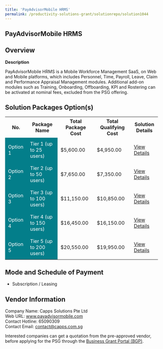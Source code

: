 ```yaml
---
title: 'PayAdvisorMobile HRMS'
permalink: /productivity-solutions-grant/solutionrepo/solution1044
---
```


## PayAdvisorMobile HRMS

## Overview

**Description**

PayAdvisorMobile HRMS is a Mobile Workforce Management SaaS, on Web and Mobile platforms, which includes Personnel, Time, Payroll, Leave, Claim and Performance Appraisal Management modules. Additional add-on modules such as Training, Onboarding, Offboarding, KPI and Rostering can be activated at nominal fees, excluded from the PSG offering.

## Solution Packages Option(s)

<table>
<tr>
<th><b>No.</b></th>
<th><b>Package Name</b></th>
<th><b>Total Package Cost</b></th>
<th><b>Total Qualifying Cost</b></th>
<th><b>Solution Details</b></th>
</tr>
<tr>
<td style='padding: 10px; background-color: #037E8A; color: #FFFFFF;'>Option 1</td>
<td style='padding: 10px; background-color: #037E8A; color: #FFFFFF;'>Tier 1 (up to 25 users)</td>
<td style='padding: 10px;'>$5,600.00</td>
<td style='padding: 10px;'>$4,950.00</td>
<td style='padding: 10px;'><a href='/images/psg/Capps_Solutions_PayAdvisorMobile_Desensitised_Annex_3_Part1.pdf' target='_blank'>View Details</a></td>
</tr>
<tr>
<td style='padding: 10px; background-color: #037E8A; color: #FFFFFF;'>Option 2</td>
<td style='padding: 10px; background-color: #037E8A; color: #FFFFFF;'>Tier 2 (up to 50 users)</td>
<td style='padding: 10px;'>$7,650.00</td>
<td style='padding: 10px;'>$7,350.00</td>
<td style='padding: 10px;'><a href='/images/psg/Capps_Solutions_PayAdvisorMobile_Desensitised_Annex_3_Part2.pdf' target='_blank'>View Details</a></td>
</tr>
<tr>
<td style='padding: 10px; background-color: #037E8A; color: #FFFFFF;'>Option 3</td>
<td style='padding: 10px; background-color: #037E8A; color: #FFFFFF;'>Tier 3 (up to 100 users)</td>
<td style='padding: 10px;'>$11,150.00</td>
<td style='padding: 10px;'>$10,850.00</td>
<td style='padding: 10px;'><a href='/images/psg/Capps_Solutions_PayAdvisorMobile_Desensitised_Annex_3_Part3.pdf' target='_blank'>View Details</a></td>
</tr>
<tr>
<td style='padding: 10px; background-color: #037E8A; color: #FFFFFF;'>Option 4</td>
<td style='padding: 10px; background-color: #037E8A; color: #FFFFFF;'>Tier 4 (up to 150 users)</td>
<td style='padding: 10px;'>$16,450.00</td>
<td style='padding: 10px;'>$16,150.00</td>
<td style='padding: 10px;'><a href='/images/psg/Capps_Solutions_PayAdvisorMobile_Desensitised_Annex_3_Part4.pdf' target='_blank'>View Details</a></td>
</tr>
<tr>
<td style='padding: 10px; background-color: #037E8A; color: #FFFFFF;'>Option 5</td>
<td style='padding: 10px; background-color: #037E8A; color: #FFFFFF;'>Tier 5 (up to 200 users)</td>
<td style='padding: 10px;'>$20,550.00</td>
<td style='padding: 10px;'>$19,950.00</td>
<td style='padding: 10px;'><a href='/images/psg/Capps_Solutions_PayAdvisorMobile_Desensitised_Annex_3_Part5.pdf' target='_blank'>View Details</a></td>
</tr>
</table>

## Mode and Schedule of Payment

 - Subscription / Leasing

## Vendor Information

 Company Name: Capps Solutions Pte Ltd <br>Web URL: www.payadvisormobile.com <br>Contact Hotline: 65090309 <br>Contact Email: contact@capps.com.sg 

Interested companies can get a quotation from the pre-approved vendor, before applying for the PSG through the <a href='https://www.businessgrants.gov.sg/' target='_blank' rel='noopener'>Business Grant Portal (BGP)</a>.

<script src="/jquery/resize-tables.js"></script>
